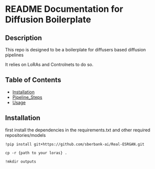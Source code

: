 # README Documentation for Diffusion Boilerplate

## Description

This repo is designed to be a boilerplate for diffusers based diffusion pipelines

It relies on LoRAs and Controlnets to do so.


## Table of Contents

- [Installation](#installation)
- [Pipeline_Steps](#Pipeline_Steps)
- [Usage](#usage)


## Installation

first install the dependencies in the requirements.txt and other required repositories/models

```
!pip install git+https://github.com/sberbank-ai/Real-ESRGAN.git

cp -r {path to your loras} .

!mkdir outputs

```
```

